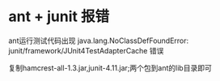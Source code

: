 # ant + junit 报错

ant运行测试代码出现  java.lang.NoClassDefFoundError: junit/framework/JUnit4TestAdapterCache 错误

复制hamcrest-all-1.3.jar,junit-4.11.jar;两个包到ant的lib目录即可
